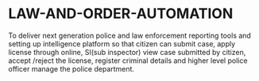 # LAW-AND-ORDER-AUTOMATION
To deliver next generation police and law enforcement reporting tools and setting up intelligence 
platform so that citizen can submit case, apply license through online, SI(sub inspector) 
view case submitted by citizen, accept /reject   the license, register  criminal details and higher
level police officer manage the police department.
